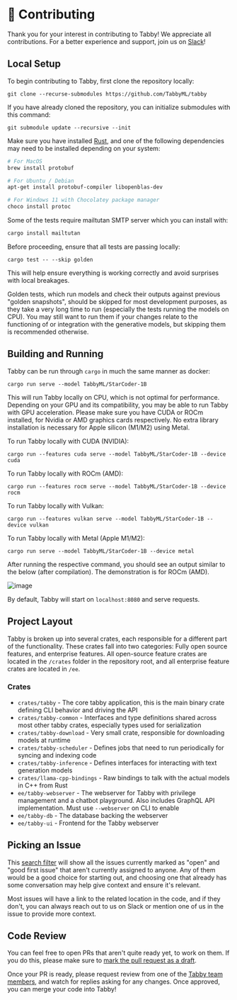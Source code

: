 # 🤝 Contributing

Thank you for your interest in contributing to Tabby! We appreciate all contributions. For a better experience and support, join us on [Slack](https://links.tabbyml.com/join-slack)!

## Local Setup

To begin contributing to Tabby, first clone the repository locally:

```
git clone --recurse-submodules https://github.com/TabbyML/tabby
```

If you have already cloned the repository, you can initialize submodules with this command:

```
git submodule update --recursive --init
```

Make sure you have installed [Rust](https://www.rust-lang.org/learn/get-started), and one of the following dependencies may need to be installed depending on your system:

```bash
# For MacOS
brew install protobuf

# For Ubuntu / Debian
apt-get install protobuf-compiler libopenblas-dev

# For Windows 11 with Chocolatey package manager
choco install protoc
```

Some of the tests require mailtutan SMTP server which you can install with:

```bash
cargo install mailtutan
```

Before proceeding, ensure that all tests are passing locally:

```
cargo test -- --skip golden
```

This will help ensure everything is working correctly and avoid surprises with local breakages.

Golden tests, which run models and check their outputs against previous "golden snapshots", should be skipped for most development purposes, as they take a very long time to run (especially the tests running the models on CPU). You may still want to run them if your changes relate to the functioning of or integration with the generative models, but skipping them is recommended otherwise.

## Building and Running

Tabby can be run through `cargo` in much the same manner as docker:

```
cargo run serve --model TabbyML/StarCoder-1B
```

This will run Tabby locally on CPU, which is not optimal for performance. Depending on your GPU and its compatibility, you may be able to run Tabby with GPU acceleration. Please make sure you have CUDA or ROCm installed, for Nvidia or AMD graphics cards respectively. No extra library installation is necessary for Apple silicon (M1/M2) using Metal.

To run Tabby locally with CUDA (NVIDIA):

```
cargo run --features cuda serve --model TabbyML/StarCoder-1B --device cuda
```

To run Tabby locally with ROCm (AMD):

```
cargo run --features rocm serve --model TabbyML/StarCoder-1B --device rocm
```

To run Tabby locally with Vulkan:

```
cargo run --features vulkan serve --model TabbyML/StarCoder-1B --device vulkan
```

To run Tabby locally with Metal (Apple M1/M2):

```
cargo run serve --model TabbyML/StarCoder-1B --device metal
```

After running the respective command, you should see an output similar to the below (after compilation). The demonstration is for ROCm (AMD).

![image](https://github.com/TabbyML/tabby/assets/14198267/8f21d495-882d-462c-b426-7c495f38a5d8)

By default, Tabby will start on `localhost:8080` and serve requests.

## Project Layout

Tabby is broken up into several crates, each responsible for a different part of the functionality. These crates fall into two categories: Fully open source features, and enterprise features. All open-source feature crates are located in the `/crates` folder in the repository root, and all enterprise feature crates are located in `/ee`.

### Crates

- `crates/tabby` - The core tabby application, this is the main binary crate defining CLI behavior and driving the API
- `crates/tabby-common` - Interfaces and type definitions shared across most other tabby crates, especially types used for serialization
- `crates/tabby-download` - Very small crate, responsible for downloading models at runtime
- `crates/tabby-scheduler` - Defines jobs that need to run periodically for syncing and indexing code
- `crates/tabby-inference` - Defines interfaces for interacting with text generation models
- `crates/llama-cpp-bindings` - Raw bindings to talk with the actual models in C++ from Rust
- `ee/tabby-webserver` - The webserver for Tabby with privilege management and a chatbot playground. Also includes GraphQL API implementation. Must use `--webserver` on CLI to enable
- `ee/tabby-db` - The database backing the webserver
- `ee/tabby-ui` - Frontend for the Tabby webserver

## Picking an Issue

This [search filter](https://github.com/TabbyML/tabby/issues?q=is%3Aissue+is%3Aopen+label%3A%22good+first+issue%22+no%3Aassignee) will show all the issues currently marked as "open" and "good first issue" that aren't currently assigned to anyone.
Any of them would be a good choice for starting out, and choosing one that already has some conversation may help give context and ensure it's relevant.

Most issues will have a link to the related location in the code, and if they don't, you can always reach out to us on Slack or mention one of us in the issue to provide more context.

## Code Review

You can feel free to open PRs that aren't quite ready yet, to work on them. If you do this, please make sure to [mark the pull request as a draft](https://docs.github.com/en/pull-requests/collaborating-with-pull-requests/proposing-changes-to-your-work-with-pull-requests/changing-the-stage-of-a-pull-request).

Once your PR is ready, please request review from one of the [Tabby team members](https://github.com/orgs/TabbyML/people), and watch for replies asking for any changes. Once approved, you can merge your code into Tabby!
